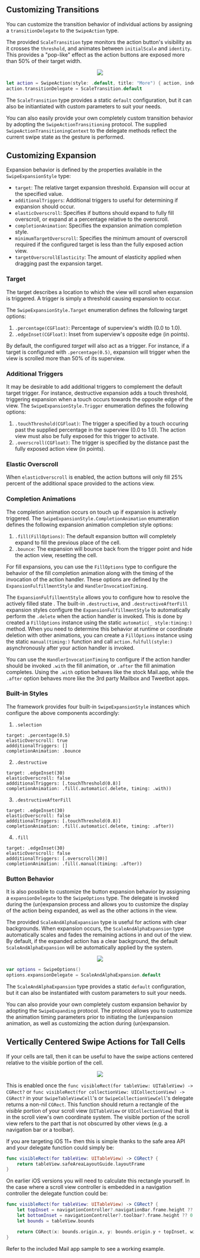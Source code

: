 ## Customizing Transitions

You can customize the transition behavior of individual actions by assigning a `transitionDelegate` to the `SwipeAction` type. 

The provided `ScaleTransition` type monitors the action button's visibility as it crosses the `threshold`, and animates between `initialScale` and `identity`.  This provides a "pop-like" effect as the action buttons are exposed more than 50% of their target width. 

<p align="center"><img src="https://raw.githubusercontent.com/jerkoch/SwipeCellKit/develop/Screenshots/Transition-Delegate.gif" /></p>

````swift
let action = SwipeAction(style: .default, title: "More") { action, indexPath in return }
action.transitionDelegate = ScaleTransition.default
````

The `ScaleTransition` type provides a static `default` configuration, but it can also be initiantiated with custom parameters to suit your needs.

You can also easily provide your own completely custom transition behavior by adopting the `SwipeActionTransitioning` protocol. The supplied `SwipeActionTransitioningContext` to the delegate methods reflect the current swipe state as the gesture is performed.

## Customizing Expansion

Expansion behavior is defined by the properties available in the `SwipeExpansionStyle` type: 

* `target`: The relative target expansion threshold. Expansion will occur at the specified value.
* `additionalTriggers`: Additional triggers to useful for determining if expansion should occur.
* `elasticOverscroll`: Specifies if buttons should expand to fully fill overscroll, or expand at a percentage relative to the overscroll.
* `completionAnimation`: Specifies the expansion animation completion style.
* `minimumTargetOverscroll`: Specifies the minimum amount of overscroll required if the configured target is less than the fully exposed action view.
* `targetOverscrollElasticity`: The amount of elasticity applied when dragging past the expansion target.

### Target

The target describes a location to which the view will scroll when expansion is triggered. A trigger is simply a threshold causing expansion to occur.

The `SwipeExpansionStyle.Target` enumeration defines the following target options:

1. `.percentage(CGFloat)`: Percentage of superview's width (0.0 to 1.0).
2. `.edgeInset(CGFloat)`: Inset from superview's opposite edge (in points).

By default, the configured *target* will also act as a trigger. For instance, if a target is configured with `.percentage(0.5)`, expansion will trigger when the view is scrolled more than 50% of its superview. 

### Additional Triggers 

It may be desirable to add additional triggers to complement the default target trigger. For instance, destructive expansion adds a touch threshold, triggering expansion when a touch occurs towards the opposite edge of the view. The `SwipeExpansionStyle.Trigger` enumeration defines the following options:

1. `.touchThreshold(CGFloat)`: The trigger a specified by a touch occuring past the supplied percentage in the superview (0.0 to 1.0). The action view must also be fully exposed for this trigger to activate.
2. `.overscroll(CGFloat)`: The trigger is specified by the distance past the fully exposed action view (in points).

### Elastic Overscroll

When `elasticOverscroll` is enabled, the action buttons will only fill 25% percent of the additional space provided to the actions view.  

### Completion Animations

The completion animation occurs on touch up if expansion is actively triggered. The `SwipeExpansionStyle.CompletionAnimation` enumeration defines the following expansion animation completion style options:

1. `.fill(FillOptions)`: The default expansion button will completely expand to fill the previous place of the cell. 
2. `.bounce`: The expansion will bounce back from the trigger point and hide the action view, resetting the cell.

For fill expansions, you can use the `FillOptions` type to configure the behavior of the fill completion animation along with the timing of the invocation of the action handler. These options are defined by the `ExpansionFulfillmentStyle` and `HandlerInvocationTiming`. 

The `ExpansionFulfillmentStyle` allows you to configure how to resolve the actively filled state . The built-in `.destructive`, and `.destructiveAfterFill` expansion styles configure the `ExpansionFulfillmentStyle` to automatically perform the `.delete` when the action handler is invoked. This is done by created a `FillOptions` instance using the static `automatic(_ style:timing:)` method.  When you need to determine this behavior at runtime or coordinate deletion with other animations, you can create a `FillOptions` instance using the static `manual(timing:)` function and call `action.fulfull(style:)` asynchronously after your action handler is invoked.

You can use the `HandlerInvocationTiming` to configure if the action handler should be invoked `.with` the fill animation, or `.after` the fill animation completes.  Using the `.with` option behaves like the stock Mail.app, while the `.after` option behaves more like the 3rd party Mailbox and Tweetbot apps.

### Built-in Styles

The framework provides four built-in `SwipeExpansionStyle` instances which configure the above components accordingly:

1. `.selection`

```
target: .percentage(0.5)
elasticOverscroll: true
addditionalTriggers: []
completionAnimation: .bounce
```

2. `.destructive`

```
target: .edgeInset(30)
elasticOverscroll: false
addditionalTriggers: [.touchThreshold(0.8)]
completionAnimation: .fill(.automatic(.delete, timing: .with))
```

3. `.destructiveAfterFill`

```
target: .edgeInset(30)
elasticOverscroll: false
addditionalTriggers: [.touchThreshold(0.8)]
completionAnimation: .fill(.automatic(.delete, timing: .after))
```

4. `.fill`

```
target: .edgeInset(30)
elasticOverscroll: false
addditionalTriggers: [.overscroll(30)]
completionAnimation: .fill(.manual(timing: .after))
```

### Button Behavior

It is also possible to customize the button expansion behavior by assigning a `expansionDelegate` to the `SwipeOptions` type. The delegate is invoked during the (un)expansion process and allows you to customize the display of the action being expanded, as well as the other actions in the view. 

The provided `ScaleAndAlphaExpansion` type is useful for actions with clear backgrounds. When expansion occurs, the `ScaleAndAlphaExpansion` type automatically scales and fades the remaining actions in and out of the view. By default, if the expanded action has a clear background, the default `ScaleAndAlphaExpansion` will be automatically applied by the system.

<p align="center"><img src="https://raw.githubusercontent.com/jerkoch/SwipeCellKit/develop/Screenshots/Expansion-Delegate.gif" /></p>

````swift
var options = SwipeOptions()
options.expansionDelegate = ScaleAndAlphaExpansion.default
````

The `ScaleAndAlphaExpansion` type provides a static `default` configuration, but it can also be instantiated with custom parameters to suit your needs.

You can also provide your own completely custom expansion behavior by adopting the `SwipeExpanding` protocol. The protocol allows you to customize the animation timing parameters prior to initiating the (un)expansion animation, as well as customizing the action during (un)expansion.

## Vertically Centered Swipe Actions for Tall Cells

If your cells are tall, then it can be useful to have the swipe actions centered relative to the visible portion of the cell.

<p align="center"><img src="https://raw.githubusercontent.com/halleygen/SwipeCellKit/vertical-centring/Screenshots/Vertical-Centering.gif" /></p>

This is enabled once the `func visibleRect(for tableView: UITableView) -> CGRect?` or `func visibleRect(for collectionView: UICollectionView) -> CGRect?` in your `SwipeTableViewCell`'s or `SwipeCollectionViewCell`'s delegate returns a non-nil `CGRect`. This function should return a rectangle of the *visible* portion of your scroll view (`UITableView` or `UICollectionView`) that is in the scroll view's own coordinate system. The visible portion of the scroll view refers to the part that is not obscurred by other views (e.g. a navigation bar or a toolbar).

If you are targeting iOS 11+ then this is simple thanks to the safe area API and your delegate function could simply be:

```swift
func visibleRect(for tableView: UITableView) -> CGRect? {
    return tableView.safeAreaLayoutGuide.layoutFrame
}
```

On earlier iOS versions you will need to calculate this rectangle yourself. In the case where a scroll view controller is embedded in a navigation controller the delegate function could be:

```swift
func visibleRect(for tableView: UITableView) -> CGRect? {
    let topInset = navigationController?.navigationBar.frame.height ?? 0
    let bottomInset = navigationController?.toolbar?.frame.height ?? 0
    let bounds = tableView.bounds

    return CGRect(x: bounds.origin.x, y: bounds.origin.y + topInset, width: bounds.width, height: bounds.height - bottomInset)
}
```

Refer to the included Mail app sample to see a working example.
